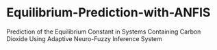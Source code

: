 # Equilibrium-Prediction-with-ANFIS
Prediction of the Equilibrium Constant in Systems Containing Carbon Dioxide Using Adaptive Neuro-Fuzzy Inference System
